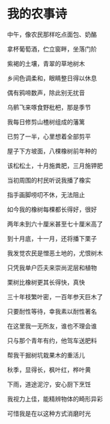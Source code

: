    

# 我的农事诗

中午，像农民那样吃点面包、奶酪

拿杯葡萄酒，伫立窗畔，坐落门阶

紫褐的土壤，青翠的草地树木

乡间色调柔和，眼睛整日得以休息

偶有鸦啼数声，除此别无扰音

乌鹡飞来啄食野枇杷，那是季节

我每日修剪山楂树组成的藩篱

已剪了一半，心里想着全部剪平

屋子下方坡面，八棵橡树前年种的

该松松土，十月施粪肥，三月施钾肥

当初周围的村民听说我播了橡实

指手画脚唠叨不休，无法阻止

如今我的橡树每棵都长得好，很好

两年未到六十厘米甚至七十厘米高了

到十月底，十一月，还将播下栗子

我发觉农民是憎恶土地的，尤恨树木

只凭我单户匹夫来崇尚泥层和植物

栗树比橡树更其长得快，真快

三十年枝繁叶密，一百年参天巨木了

只要耐性等待，幸我素以耐性著名

在这里我一无所友，谁也不理会谁

只与那个青年有约，他驾车送肥料

帮我干掘树坑栽果木的重活儿

秋季，显得长，枫叶红，桦叶黄

下雨，道途泥泞，安心厨下烹饪

我视力上佳，能精辨物体的畸形异彩

可惜我是在以这种方式消磨时光